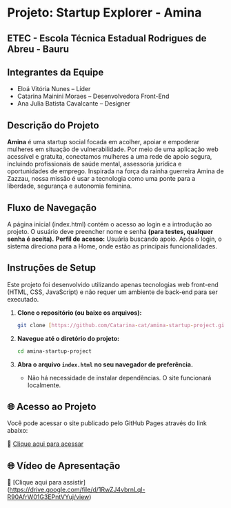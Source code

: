 # Projeto: Startup Explorer - Amina

## ETEC - Escola Técnica Estadual Rodrigues de Abreu - Bauru

## Integrantes da Equipe
* Eloá Vitória Nunes – Líder
* Catarina Mainini Moraes – Desenvolvedora Front-End
* Ana Julia Batista Cavalcante – Designer

## Descrição do Projeto
**Amina** é uma startup social focada em acolher, apoiar e empoderar mulheres em situação de vulnerabilidade. Por meio de uma aplicação web acessível e gratuita, conectamos mulheres a uma rede de apoio segura, incluindo profissionais de saúde mental, assessoria jurídica e oportunidades de emprego. Inspirada na força da rainha guerreira Amina de Zazzau, nossa missão é usar a tecnologia como uma ponte para a liberdade, segurança e autonomia feminina.

## Fluxo de Navegação
A página inicial (index.html) contém o acesso ao login e a introdução ao projeto.
O usuário deve preencher nome e senha **(para testes, qualquer senha é aceita).**
**Perfil de acesso:** Usuária buscando apoio.
Após o login, o sistema direciona para a Home, onde estão as principais funcionalidades.

## Instruções de Setup
Este projeto foi desenvolvido utilizando apenas tecnologias web front-end (HTML, CSS, JavaScript) e não requer um ambiente de back-end para ser executado.

1.  **Clone o repositório (ou baixe os arquivos):**
    ```bash
    git clone [https://github.com/Catarina-cat/amina-startup-project.git](https://github.com/Catarina-cat/amina-startup-project.git)
    ```

2.  **Navegue até o diretório do projeto:**
    ```bash
    cd amina-startup-project
    ```

3.  **Abra o arquivo `index.html` no seu navegador de preferência.**
    * Não há necessidade de instalar dependências. O site funcionará localmente.

## 🌐 Acesso ao Projeto

Você pode acessar o site publicado pelo GitHub Pages através do link abaixo:

🔗 [Clique aqui para acessar](https://catarina-cat.github.io/amina-startup-project/)

## 🌐 Vídeo de Apresentação
🔗 [Clique aqui para assistir] (https://drive.google.com/file/d/1RwZJ4vbrnLql-R90AfrW01G3EPntVYuj/view)
